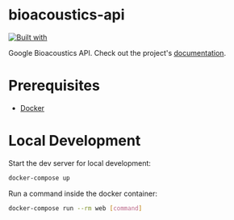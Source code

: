 # bioacoustics-api

[![Built with](https://img.shields.io/badge/Built_with-Cookiecutter_Django_Rest-F7B633.svg)](https://github.com/agconti/cookiecutter-django-rest)

Google Bioacoustics API. Check out the project's [documentation](http://developmentseed.github.io/bioacoustics-api/).

# Prerequisites

- [Docker](https://docs.docker.com/docker-for-mac/install/)  

# Local Development

Start the dev server for local development:
```bash
docker-compose up
```

Run a command inside the docker container:

```bash
docker-compose run --rm web [command]
```
